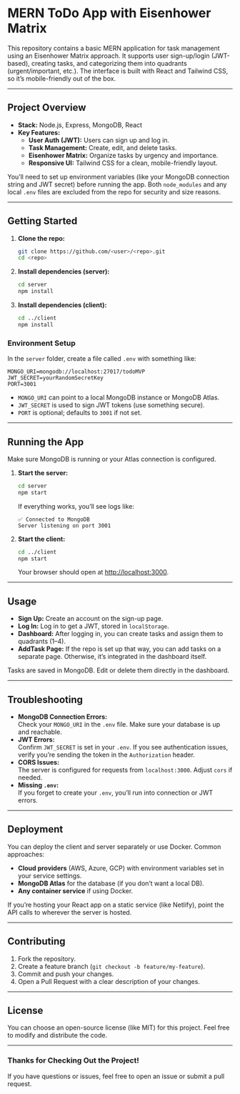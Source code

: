 # MERN ToDo App with Eisenhower Matrix

This repository contains a basic MERN application for task management using an Eisenhower Matrix approach. It supports user sign-up/login (JWT-based), creating tasks, and categorizing them into quadrants (urgent/important, etc.). The interface is built with React and Tailwind CSS, so it’s mobile-friendly out of the box.

---

## Project Overview

- **Stack:** Node.js, Express, MongoDB, React
- **Key Features:**
  - **User Auth (JWT):** Users can sign up and log in.
  - **Task Management:** Create, edit, and delete tasks.
  - **Eisenhower Matrix:** Organize tasks by urgency and importance.
  - **Responsive UI:** Tailwind CSS for a clean, mobile-friendly layout.

You’ll need to set up environment variables (like your MongoDB connection string and JWT secret) before running the app. Both `node_modules` and any local `.env` files are excluded from the repo for security and size reasons.

---

## Getting Started

1. **Clone the repo:**

   ```bash
   git clone https://github.com/<user>/<repo>.git
   cd <repo>
   ```

2. **Install dependencies (server):**
   ```bash
   cd server
   npm install
   ```
3. **Install dependencies (client):**
   ```bash
   cd ../client
   npm install
   ```

### Environment Setup

In the `server` folder, create a file called `.env` with something like:

```
MONGO_URI=mongodb://localhost:27017/todoMVP
JWT_SECRET=yourRandomSecretKey
PORT=3001
```

- `MONGO_URI` can point to a local MongoDB instance or MongoDB Atlas.
- `JWT_SECRET` is used to sign JWT tokens (use something secure).
- `PORT` is optional; defaults to `3001` if not set.

---

## Running the App

Make sure MongoDB is running or your Atlas connection is configured.

1. **Start the server:**

   ```bash
   cd server
   npm start
   ```

   If everything works, you’ll see logs like:

   ```
   ✅ Connected to MongoDB
   Server listening on port 3001
   ```

2. **Start the client:**
   ```bash
   cd ../client
   npm start
   ```
   Your browser should open at [http://localhost:3000](http://localhost:3000).

---

## Usage

- **Sign Up:** Create an account on the sign-up page.
- **Log In:** Log in to get a JWT, stored in `localStorage`.
- **Dashboard:** After logging in, you can create tasks and assign them to quadrants (1–4).
- **AddTask Page:** If the repo is set up that way, you can add tasks on a separate page. Otherwise, it’s integrated in the dashboard itself.

Tasks are saved in MongoDB. Edit or delete them directly in the dashboard.

---

## Troubleshooting

- **MongoDB Connection Errors:**  
  Check your `MONGO_URI` in the `.env` file. Make sure your database is up and reachable.
- **JWT Errors:**  
  Confirm `JWT_SECRET` is set in your `.env`. If you see authentication issues, verify you’re sending the token in the `Authorization` header.
- **CORS Issues:**  
  The server is configured for requests from `localhost:3000`. Adjust `cors` if needed.
- **Missing `.env`:**  
  If you forget to create your `.env`, you’ll run into connection or JWT errors.

---

## Deployment

You can deploy the client and server separately or use Docker. Common approaches:

- **Cloud providers** (AWS, Azure, GCP) with environment variables set in your service settings.
- **MongoDB Atlas** for the database (if you don’t want a local DB).
- **Any container service** if using Docker.

If you’re hosting your React app on a static service (like Netlify), point the API calls to wherever the server is hosted.

---

## Contributing

1. Fork the repository.
2. Create a feature branch (`git checkout -b feature/my-feature`).
3. Commit and push your changes.
4. Open a Pull Request with a clear description of your changes.

---

## License

You can choose an open-source license (like MIT) for this project. Feel free to modify and distribute the code.

---

### Thanks for Checking Out the Project!

If you have questions or issues, feel free to open an issue or submit a pull request.
